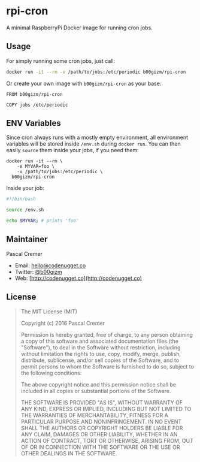 # rpi-cron

A minimal RaspberryPi Docker image for running cron jobs.

## Usage

For simply running some cron jobs, just call:

```bash
docker run -it --rm -v /path/to/jobs:/etc/periodic b00gizm/rpi-cron
```

Or create your own image with `b00gizm/rpi-cron` as your base:

```Docker
FROM b00gizm/rpi-cron

COPY jobs /etc/periodic
```

## ENV Variables

Since cron always runs with a mostly empty environment, all environment variables will be stored inside `/env.sh` during `docker run`. You can then easily `source` them inside your jobs, if you need them:

```
docker run -it --rm \
    -e MYVAR=foo \
    -v /path/to/jobs:/etc/periodic \
  b00gizm/rpi-cron
```

Inside your job:

```bash
#!/bin/bash

source /env.sh

echo $MYVAR; # prints 'foo'
```

## Maintainer

Pascal Cremer

* Email: <hello@codenugget.co>
* Twitter: [@b00gizm](https://twitter.com/b00gizm)
* Web: [http://codenugget.co](http://codenugget.co)

## License

>The MIT License (MIT)
>
>Copyright (c) 2016 Pascal Cremer
>
>Permission is hereby granted, free of charge, to any person obtaining a copy
>of this software and associated documentation files (the "Software"), to deal
>in the Software without restriction, including without limitation the rights
>to use, copy, modify, merge, publish, distribute, sublicense, and/or sell
>copies of the Software, and to permit persons to whom the Software is
>furnished to do so, subject to the following conditions:
>
>The above copyright notice and this permission notice shall be included in all
>copies or substantial portions of the Software.
>
>THE SOFTWARE IS PROVIDED "AS IS", WITHOUT WARRANTY OF ANY KIND, EXPRESS OR IMPLIED, INCLUDING BUT NOT LIMITED TO THE WARRANTIES OF MERCHANTABILITY, FITNESS FOR A PARTICULAR PURPOSE AND NONINFRINGEMENT. IN NO EVENT SHALL THE AUTHORS OR COPYRIGHT HOLDERS BE LIABLE FOR ANY CLAIM, DAMAGES OR OTHER LIABILITY, WHETHER IN AN ACTION OF CONTRACT, TORT OR OTHERWISE, ARISING FROM, OUT OF OR IN CONNECTION WITH THE SOFTWARE OR THE USE OR OTHER DEALINGS IN THE SOFTWARE.
